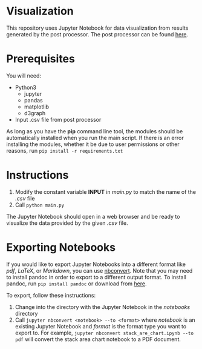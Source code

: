 # Visualization

This repository uses Jupyter Notebook for data visualization from results generated by the post processor.  The post processor can be found [here](https://github.com/UTMediaCAT/Post-processor).

# Prerequisites

You will need:
- Python3
	- jupyter
	- pandas
	- matplotlib
	- d3graph
- Input .csv file from post processor

As long as you have the **pip** command line tool, the modules should be automatically installed when you run the main script.  If there is an error installing the modules, whether it be due to user permissions or other reasons, run `pip install -r requirements.txt`

# Instructions

1. Modify the constant variable **INPUT** in *main.py* to match the name of the *.csv* file
2. Call `python main.py`

The Jupyter Notebook should open in a web browser and be ready to visualize the data provided by the given *.csv* file.

# Exporting Notebooks

If you would like to export Jupyter Notebooks into a different format like *pdf*, *LaTeX*, or *Markdown*, you can use [nbconvert](https://nbconvert.readthedocs.io/en/latest/).  Note that you may need to install pandoc in order to export to a different output format.  To install pandoc, run `pip install pandoc` or download from [here](https://pandoc.org/installing.html).

To export, follow these instructions:
1. Change into the directory with the Jupyter Notebook in the *notebooks* directory
2. Call `jupyter nbconvert <notebook> --to <format>` where *notebook* is an existing Jupyter Notebook and *format* is the format type you want to export to.  For example, `jupyter nbconvert stack_are_chart.ipynb --to pdf` will convert the stack area chart notebook to a PDF document.

